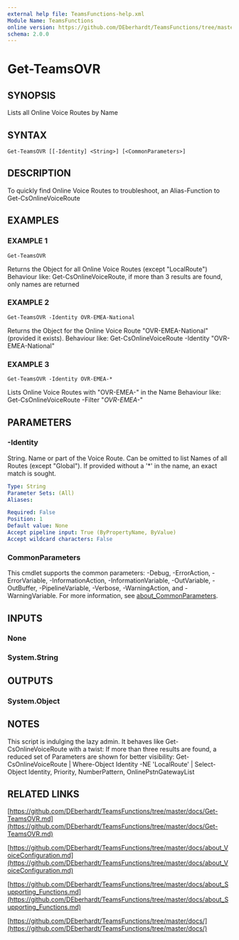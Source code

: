 ```yaml
---
external help file: TeamsFunctions-help.xml
Module Name: TeamsFunctions
online version: https://github.com/DEberhardt/TeamsFunctions/tree/master/docs/Get-TeamsOVR.md
schema: 2.0.0
---
```


# Get-TeamsOVR

## SYNOPSIS
Lists all Online Voice Routes by Name

## SYNTAX

```
Get-TeamsOVR [[-Identity] <String>] [<CommonParameters>]
```

## DESCRIPTION
To quickly find Online Voice Routes to troubleshoot, an Alias-Function to Get-CsOnlineVoiceRoute

## EXAMPLES

### EXAMPLE 1
```
Get-TeamsOVR
```

Returns the Object for all Online Voice Routes (except "LocalRoute")
Behaviour like: Get-CsOnlineVoiceRoute, if more than 3 results are found, only names are returned

### EXAMPLE 2
```
Get-TeamsOVR -Identity OVR-EMEA-National
```

Returns the Object for the Online Voice Route "OVR-EMEA-National" (provided it exists).
Behaviour like: Get-CsOnlineVoiceRoute -Identity "OVR-EMEA-National"

### EXAMPLE 3
```
Get-TeamsOVR -Identity OVR-EMEA-*
```

Lists Online Voice Routes with "OVR-EMEA-" in the Name
Behaviour like: Get-CsOnlineVoiceRoute -Filter "*OVR-EMEA-*"

## PARAMETERS

### -Identity
String.
Name or part of the Voice Route.
Can be omitted to list Names of all Routes (except "Global").
If provided without a '*' in the name, an exact match is sought.

```yaml
Type: String
Parameter Sets: (All)
Aliases:

Required: False
Position: 1
Default value: None
Accept pipeline input: True (ByPropertyName, ByValue)
Accept wildcard characters: False
```

### CommonParameters
This cmdlet supports the common parameters: -Debug, -ErrorAction, -ErrorVariable, -InformationAction, -InformationVariable, -OutVariable, -OutBuffer, -PipelineVariable, -Verbose, -WarningAction, and -WarningVariable. For more information, see [about_CommonParameters](http://go.microsoft.com/fwlink/?LinkID=113216).

## INPUTS

### None
### System.String
## OUTPUTS

### System.Object
## NOTES
This script is indulging the lazy admin.
It behaves like Get-CsOnlineVoiceRoute with a twist:
If more than three results are found, a reduced set of Parameters are shown for better visibility:
Get-CsOnlineVoiceRoute | Where-Object Identity -NE 'LocalRoute' | Select-Object Identity, Priority, NumberPattern, OnlinePstnGatewayList

## RELATED LINKS

[https://github.com/DEberhardt/TeamsFunctions/tree/master/docs/Get-TeamsOVR.md](https://github.com/DEberhardt/TeamsFunctions/tree/master/docs/Get-TeamsOVR.md)

[https://github.com/DEberhardt/TeamsFunctions/tree/master/docs/about_VoiceConfiguration.md](https://github.com/DEberhardt/TeamsFunctions/tree/master/docs/about_VoiceConfiguration.md)

[https://github.com/DEberhardt/TeamsFunctions/tree/master/docs/about_Supporting_Functions.md](https://github.com/DEberhardt/TeamsFunctions/tree/master/docs/about_Supporting_Functions.md)

[https://github.com/DEberhardt/TeamsFunctions/tree/master/docs/](https://github.com/DEberhardt/TeamsFunctions/tree/master/docs/)

